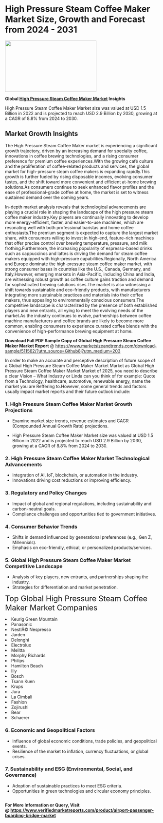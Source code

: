 <H1>High Pressure Steam Coffee Maker Market Size, Growth and Forecast from 2024 - 2031</H1><img class="aligncenter size-medium wp-image-584254" src="https://thirdeyenews.in/wp-content/uploads/2024/09/Global-Market-Research-300x168.jpeg" alt="" width="300" height="168" /><p><strong>Global&nbsp;<a href="https://www.marketsizeandtrends.com/download-sample/511562/?utm_source=Github8j?utm_medium=203">High Pressure Steam Coffee Maker Market</a> Insights</strong></p><p>High Pressure Steam Coffee Maker Market size was valued at USD 1.5 Billion in 2022 and is projected to reach USD 2.9 Billion by 2030, growing at a CAGR of 8.8% from 2024 to 2030.</p><p><h2>Market Growth Insights</h2> <p>The High Pressure Steam Coffee Maker market is experiencing a significant growth trajectory, driven by an increasing demand for specialty coffee, innovations in coffee brewing technologies, and a rising consumer preference for premium coffee experiences.With the growing café culture and the proliferation of coffee-related products and services, the global market for high-pressure steam coffee makers is expanding rapidly.This growth is further fueled by rising disposable incomes, evolving consumer tastes, and the shift toward more convenient and efficient at-home brewing solutions.As consumers continue to seek enhanced flavor profiles and the ease of professional-grade coffee at home, the market is set to witness sustained demand over the coming years.</p> <p>In-depth market analysis reveals that technological advancements are playing a crucial role in shaping the landscape of the high pressure steam coffee maker industry.Key players are continually innovating to develop more energy-efficient, faster, and easier-to-use machines, which are resonating well with both professional baristas and home coffee enthusiasts.The premium segment is expected to capture the largest market share, with consumers willing to invest in high-end, feature-rich machines that offer precise control over brewing temperature, pressure, and milk frothing.Furthermore, the increasing popularity of espresso-based drinks such as cappuccinos and lattes is driving the demand for steam coffee makers equipped with high-pressure capabilities.Regionally, North America and Europe dominate the high-pressure steam coffee maker market, with strong consumer bases in countries like the U.S., Canada, Germany, and Italy.However, emerging markets in Asia-Pacific, including China and India, are witnessing robust growth as coffee culture gains traction and demand for sophisticated brewing solutions rises.The market is also witnessing a shift towards sustainable and eco-friendly products, with manufacturers integrating more sustainable practices and materials into their coffee makers, thus appealing to environmentally conscious consumers.The competitive landscape is characterized by the presence of both established players and new entrants, all vying to meet the evolving needs of the market.As the industry continues to evolve, partnerships between coffee machine manufacturers and coffee brands are likely to become more common, enabling consumers to experience curated coffee blends with the convenience of high-performance brewing equipment at home.<p><span class=""><strong>Download Full PDF Sample Copy of Global High Pressure Steam Coffee Maker Market Report</strong> @ <a href="https://www.marketsizeandtrends.com/download-sample/511562/?utm_source=Github8j?utm_medium=203" target="_blank">https://www.marketsizeandtrends.com/download-sample/511562/?utm_source=Github8j?utm_medium=203</a></span></p><p>In order to make an accurate and perceptive description of future scope of a Global&nbsp;High Pressure Steam Coffee Maker Market Market as Global&nbsp;High Pressure Steam Coffee Maker Market Market of 2025, you need to describe a clear Vision &ndash; What Industry or Linda can you think of for example: Quote from a Technology, healthcare, automotive, renewable energy, name the market you are Reffering to.However, some general trends and factors usually impact market reports and their future outlook include:</p><h3>1.&nbsp;<strong>High Pressure Steam Coffee Maker Market Growth Projections</strong></h3><ul><li>Examine market size trends, revenue estimates and CAGR (Compounded Annual Growth Rate) projections.</li><li><p>High Pressure Steam Coffee Maker Market size was valued at USD 1.5 Billion in 2022 and is projected to reach USD 2.9 Billion by 2030, growing at a CAGR of 8.8% from 2024 to 2030.</p></li></ul><h3>2.&nbsp;<strong>High Pressure Steam Coffee Maker Market Technological Advancements</strong></h3><ul><li>Integration of AI, IoT, blockchain, or automation in the industry.</li><li>Innovations driving cost reductions or improving efficiency.</li></ul><h3>3.&nbsp;<strong>Regulatory and Policy Changes</strong></h3><ul><li>Impact of global and regional regulations, including sustainability and carbon-neutral goals.</li><li>Compliance challenges and opportunities tied to government initiatives.</li></ul><h3>4.&nbsp;<strong>Consumer Behavior Trends</strong></h3><ul><li>Shifts in demand influenced by generational preferences (e.g., Gen Z, Millennials).</li><li>Emphasis on eco-friendly, ethical, or personalized products/services.</li></ul><h3>5.&nbsp;<strong>Global High Pressure Steam Coffee Maker Market Competitive Landscape</strong></h3><ul><li>Analysis of key players, new entrants, and partnerships shaping the industry.</li><li>Strategies for differentiation and market penetration.</li></ul><p data-pm-slice="1 1 []"><span style="color: inherit; font-family: inherit; font-size: 25px;">Top Global High Pressure Steam Coffee Maker Market Companies</span></p><div class="" data-test-id=""><p><li>Keurig Green Mountain</li><li> Panasonic</li><li> NestlÃ© Nespresso</li><li> Jarden</li><li> Delonghi</li><li> Electrolux</li><li> Melitta</li><li> Morphy Richards</li><li> Philips</li><li> Hamilton Beach</li><li> Illy</li><li> Bosch</li><li> Tsann Kuen</li><li> Krups</li><li> Jura</li><li> La Cimbali</li><li> Fashion</li><li> Zojirushi</li><li> Bear</li><li> Schaerer</li></p></div><h3>6.&nbsp;<strong>Economic and Geopolitical Factors</strong></h3><ul><li>Influence of global economic conditions, trade policies, and geopolitical events.</li><li>Resilience of the market to inflation, currency fluctuations, or global crises.</li></ul><h3>7.&nbsp;<strong>Sustainability and ESG (Environmental, Social, and Governance)</strong></h3><ul><li>Adoption of sustainable practices to meet ESG criteria.</li><li>Opportunities in green technologies and circular economy principles.</li></ul><h2><strong style="font-size: 14px;">For More Information or Query, Visit @&nbsp;</strong><a style="background-color: #ffffff; font-size: 14px;" href="https://www.marketsizeandtrends.com/report/high-pressure-steam-coffee-maker-market/" target="_blank">https://www.verifiedmarketreports.com/product/airport-passenger-boarding-bridge-market</a></h2>